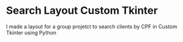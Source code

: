# Search Layout Custom Tkinter
 I made a layout for a group projetct to search clients by CPF in Custom Tkinter using Python
